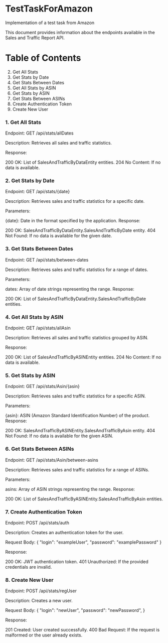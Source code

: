 # TestTaskForAmazon
Implementation of a test task from Amazon

This document provides information about the endpoints available in the Sales and Traffic Report API.

 # Table of Contents
2) Get All Stats
3) Get Stats by Date
4) Get Stats Between Dates
5) Get All Stats by ASIN
6) Get Stats by ASIN
7) Get Stats Between ASINs
8) Create Authentication Token
9) Create New User

### 1. Get All Stats <a name="get-all-stats"></a>
Endpoint: GET /api/stats/allDates

Description: Retrieves all sales and traffic statistics.

Response:

200 OK: List of SalesAndTrafficByDataEntity entities.
204 No Content: If no data is available.

### 2. Get Stats by Date <a name="get-stats-by-date"></a>
Endpoint: GET /api/stats/{date}

Description: Retrieves sales and traffic statistics for a specific date.

Parameters:

{date}: Date in the format specified by the application.
Response:

200 OK: SalesAndTrafficByDataEntity.SalesAndTrafficByDate entity.
404 Not Found: If no data is available for the given date.

### 3. Get Stats Between Dates <a name="get-stats-between-dates"></a>
Endpoint: GET /api/stats/between-dates

Description: Retrieves sales and traffic statistics for a range of dates.

Parameters:

dates: Array of date strings representing the range.
Response:

200 OK: List of SalesAndTrafficByDataEntity.SalesAndTrafficByDate entities.

### 4. Get All Stats by ASIN <a name="get-all-stats-by-asin"></a>
Endpoint: GET /api/stats/allAsin

Description: Retrieves all sales and traffic statistics grouped by ASIN.

Response:

200 OK: List of SalesAndTrafficByASINEntity entities.
204 No Content: If no data is available.

### 5. Get Stats by ASIN <a name="get-stats-by-asin"></a>
Endpoint: GET /api/stats/Asin/{asin}

Description: Retrieves sales and traffic statistics for a specific ASIN.

Parameters:

{asin}: ASIN (Amazon Standard Identification Number) of the product.
Response:

200 OK: SalesAndTrafficByASINEntity.SalesAndTrafficByAsin entity.
404 Not Found: If no data is available for the given ASIN.

### 6. Get Stats Between ASINs <a name="get-stats-between-asins"></a>
Endpoint: GET /api/stats/Asin/between-asins

Description: Retrieves sales and traffic statistics for a range of ASINs.

Parameters:

asins: Array of ASIN strings representing the range.
Response:

200 OK: List of SalesAndTrafficByASINEntity.SalesAndTrafficByAsin entities.

### 7. Create Authentication Token <a name="create-authentication-token"></a>
Endpoint: POST /api/stats/auth

Description: Creates an authentication token for the user.

Request Body:
{
  "login": "exampleUser",
  "password": "examplePassword"
}

Response:

200 OK: JWT authentication token.
401 Unauthorized: If the provided credentials are invalid.

### 8. Create New User <a name="create-new-user"></a>
Endpoint: POST /api/stats/regUser

Description: Creates a new user.

Request Body:
{
  "login": "newUser",
  "password": "newPassword",
}

Response:

201 Created: User created successfully.
400 Bad Request: If the request is malformed or the user already exists.


